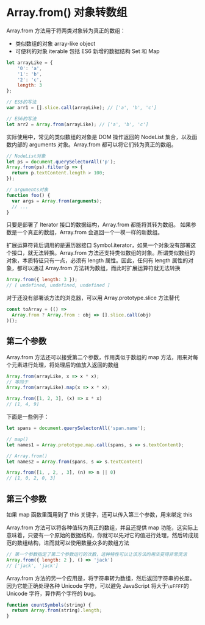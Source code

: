 # Array.from() 对象转数组

Array.from 方法用于将两类对象转为真正的数组：

- 类似数组的对象 array-like object
- 可便利的对象 iterable 包括 ES6 新增的数据结构 Set 和 Map
```javascript
let arrayLike = {
    '0': 'a',
    '1': 'b',
    '2': 'c',
    length: 3
};

// ES5的写法
var arr1 = [].slice.call(arrayLike); // ['a', 'b', 'c']

// ES6的写法
let arr2 = Array.from(arrayLike); // ['a', 'b', 'c']
```
实际使用中，常见的类似数组的对象是 DOM 操作返回的 NodeList 集合，以及函数内部的 arguments 对象。Array.from 都可以将它们转为真正的数组。
```javascript
// NodeList对象
let ps = document.querySelectorAll('p');
Array.from(ps).filter(p => {
  return p.textContent.length > 100;
});

// arguments对象
function foo() {
  var args = Array.from(arguments);
  // ...
}
```
只要是部署了 Iterator 接口的数据结构，Array.from 都能将其转为数组。
如果参数是一个真正的数组，Array.from 会返回一个一模一样的新数组。

扩展运算符背后调用的是遍历器接口 Symbol.iterator，如果一个对象没有部署这个接口，就无法转换。Array.from 方法还支持类似数组的对象。所谓类似数组的对象，本质特征只有一点，必须有 length 属性。因此，任何有 length 属性的对象，都可以通过 Array.from 方法转为数组，而此时扩展运算符就无法转换
```javascript
Array.from({ length: 3 });
// [ undefined, undefined, undefined ]
```
对于还没有部署该方法的浏览器，可以用 Array.prototype.slice 方法替代
```javascript
const toArray = (() =>
  Array.from ? Array.from : obj => [].slice.call(obj)
)();
```
## 第二个参数
Array.from 方法还可以接受第二个参数，作用类似于数组的 map 方法，用来对每个元素进行处理，将处理后的值放入返回的数组
```javascript
Array.from(arrayLike, x => x * x);
// 等同于
Array.from(arrayLike).map(x => x * x);

Array.from([1, 2, 3], (x) => x * x)
// [1, 4, 9]
```
下面是一些例子：
```javascript
let spans = document.querySelectorAll('span.name');

// map()
let names1 = Array.prototype.map.call(spans, s => s.textContent);

// Array.from()
let names2 = Array.from(spans, s => s.textContent)

Array.from([1, , 2, , 3], (n) => n || 0)
// [1, 0, 2, 0, 3]
```
## 第三个参数
如果 map 函数里面用到了 this 关键字，还可以传入第三个参数，用来绑定 this

Array.from 方法可以将各种值转为真正的数组，并且还提供 map 功能，这实际上意味着，只要有一个原始的数据结构，你就可以先对它的值进行处理，然后转成规范的数组结构，进而就可以使用数量众多的数组方法
```javascript
// 第一个参数指定了第二个参数运行的次数，这种特性可以让该方法的用法变得非常灵活
Array.from({ length: 2 }, () => 'jack')
// ['jack', 'jack']
```
Array.from 方法的另一个应用是，将字符串转为数组，然后返回字符串的长度。因为它能正确处理各种 Unicode 字符，可以避免 JavaScript 将大于`\uFFFF`的 Unicode 字符，算作两个字符的 bug。
```javascript
function countSymbols(string) {
  return Array.from(string).length;
}
```
